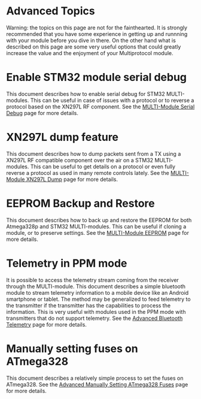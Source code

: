 # Advanced Topics
Warning: the topics on this page are not for the fainthearted.  It is strongly recommended that you have some experience in getting up and runnning with your module before you dive in there.  On the other hand what is described on this page are some very useful options that could greatly increase the value and the enjoyment of your Multiprotocol module.

# Enable STM32 module serial debug 
This document describes how to enable serial debug for STM32 MULTI-modules.  This can be useful in case of issues with a protocol or to reverse a protocol based on the XN297L RF component.  See the [MULTI-Module Serial Debug](Advanced_Debug.md) page for more details.

# XN297L dump feature 
This document describes how to dump packets sent from a TX using a XN297L RF compatible component over the air on a STM32 MULTI-modules.  This can be useful to get details on a protocol or even fully reverse a protocol as used in many remote controls lately.  See the [MULTI-Module XN297L Dump](Advanced_XN297Ldump.md) page for more details.

# EEPROM Backup and Restore
This document describes how to back up and restore the EEPROM for both Atmega328p and STM32 MULTI-modules.  This can be useful if cloning a module, or to preserve settings.  See the [MULTI-Module EEPROM](EEPROM.md) page for more details.

# Telemetry in PPM mode
It is possible to access the telemetry stream coming from the receiver through the MULTI-module. This document describes a simple bluetooth module to stream telemetry information to a mobile device like an Android smartphone or tablet.  The method may be generalized to feed telemetry to the transmitter if the transmitter has the capabilities to process the information.  This is very useful with modules used in the PPM mode with transmitters that do not support telemetry.  See the [Advanced Bluetooth Telemetry](Advanced_Bluetooth_Telemetry.md) page for more details.  

# Manually setting fuses on ATmega328
This document describes a relatively simple process to set the fuses on ATmega328.   See the [Advanced Manually Setting ATmega328 Fuses](Advanced_Manually_Setting_ATmega328_Fuses.md) page for more details.  

